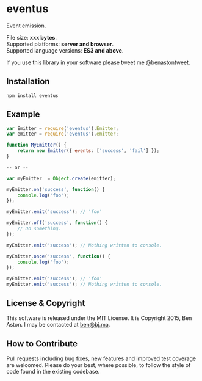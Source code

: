 # eventus

Event emission.

File size: **xxx bytes**.<br/>
Supported platforms: **server and browser**.<br/>
Supported language versions: **ES3 and above**.

If you use this library in your software please tweet me @benastontweet.

## Installation

```npm install eventus```

## Example

```javascript
var Emitter = require('eventus').Emitter;
var emitter = require('eventus').emitter;

function MyEmitter() {
	return new Emitter({ events: ['success', 'fail'] });
}

-- or --

var myEmitter  = Object.create(emitter);

myEmitter.on('success', function() {
	console.log('foo');
});

myEmitter.emit('success'); // 'foo'

myEmitter.off('success', function() {
	// Do something.
});

myEmitter.emit('success'); // Nothing written to console.

myEmitter.once('success', function() {
	console.log('foo');
});

myEmitter.emit('success'); // 'foo'
myEmitter.emit('success'); // Nothing written to console.

```

## License & Copyright

This software is released under the MIT License. It is Copyright 2015, Ben Aston. I may be contacted at ben@bj.ma.

## How to Contribute

Pull requests including bug fixes, new features and improved test coverage are welcomed. Please do your best, where possible, to follow the style of code found in the existing codebase.